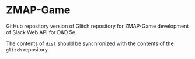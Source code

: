 # ZMAP-Game
GitHub repository version of Glitch repository for ZMAP-Game development of Slack Web API for D&amp;D 5e.

The contents of `dist` should be synchronized with the contents of the `glitch` repository.
